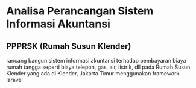 # **Analisa Perancangan Sistem Informasi Akuntansi**

## **PPPRSK (Rumah Susun Klender)**
rancang bangun sistem informasi akuntansi terhadap pembayaran biaya rumah tangga seperti biaya telepon, gas, air, listrik, dll pada Rumah Susun Klender yang ada di Klender, Jakarta Timur menggunakan framework laravel
